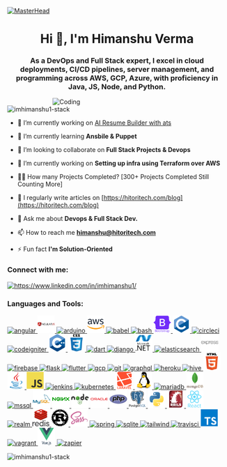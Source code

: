 [![MasterHead](https://upwork-usw2-prod-agora-file-storage.s3.us-west-2.amazonaws.com/agency-profile-details-banner/c615b0e68be55d27ed81f7f3193c4d8c?response-content-disposition=inline%3B%20filename%3D%221681375447757615104_banner_image.jpeg%22%3B%20filename%2A%3Dutf-8%27%271681375447757615104_banner_image.jpeg&X-Amz-Security-Token=IQoJb3JpZ2luX2VjEHkaCXVzLXdlc3QtMiJHMEUCIBfvwRM9ZupuUgqk0b0oTMO5sMxxzand8aa9o70rt72FAiEA9MSsKVgurnmFirxW2iSjmbLB3sNehG%2BKiyu%2Bj7FG84Uq1gQIkv%2F%2F%2F%2F%2F%2F%2F%2F%2F%2FARAAGgw3Mzk5MzkxNzM4MTkiDOWkmadrztY4hI2E2CqqBFgIJMS9my%2BwnfR6KcFiYRBcISeC3wGe5%2BQpf%2B%2BpPjFFfdyIEHt5rhpJBqeRYfvpCVIE5%2F1Nz%2FMcaCi5CIiWaXaf4JSFNLOESLKt5uB1mYEsMl79fOQ5Hyz6EyrvW1hY7I5oEiyhzzQUY%2B8rLJoQJjpvMjgecn0m197tvVDO0VrpkT4SZoMM5QCNM8Ev1fysPH%2FxtE%2BR77K5G5MYggOVIX4jo8gNI3GOCWOKDCZuQZz6fP2WYmeUtfgUXtiF2ITU1mubczQFgp%2BklnJ84GAz6imVNIryvp%2BMiQmiU6D0%2B4Rpkii%2B12x75qO3rj2Fr8CdCOvcAGcw8eIcgxGtux8L7V96JkDAkFaTk%2BYKqeGJTpN0rfryueo6udueDPJdS2gFcmQvnxIG6kT%2FtOW6UkdTd6uHWkMA2ujbhl6Xftwj7CeZmoG%2BVwDXP1p3PpvnaIoDtbb0yKPDbD1T9rOQYumaALpVYRwhJbBzZHrrSkREBgPUaPmioAVjItHlWFcRveeLb6VpXozC%2FJcus%2B7D8hxL2R7RWyUpSNjrePay%2FnM%2FvLR9xkg2pBDff6rk%2FkTzDu8OlH1s9MxxVVId1zzljxwUwQPcsk9DKIVVFyG7n9%2F%2FZ1Koj5YVs608uarhCc7zQt33XN63Te1AuKJY6YKfLtMjsOUQl1rUnY7nEUa3SvXsQzgi3inWiUat9tU44Z3VcY4%2F8Ym8B24wUu5mFO%2B5HNzqq7L3vr9kBlEnie%2BPMOrLhrAGOqcBHCAyxi2%2FEt%2B35xGf0ymKs1NyjUnvtxDjBlcJIR%2FoDAkISLKhmaJhjrvZ67ztmFlA8CL6mulc2WJuSwqAbH3pRMyitu79SPQizFNAE8tPbWEwaMOKtwGdSQqwPVNx%2FAEWNRhMbaGSBASyE1FWqALUUz3ik%2FAQTR5MBb1K3s40%2FlosQD%2B1BcH4Ew2VDXo0PF3GoOqnTYZXGTv7q%2BZiuSoJ%2BpOZ4yZCGZk%3D&X-Amz-Algorithm=AWS4-HMAC-SHA256&X-Amz-Date=20240325T165303Z&X-Amz-SignedHeaders=host&X-Amz-Expires=900&X-Amz-Credential=ASIA2YR6PYW5UOZUHOE6%2F20240325%2Fus-west-2%2Fs3%2Faws4_request&X-Amz-Signature=2e05b444bb093c80d7ed040d9f4689263326e23fa58999aab9a37f01bff37035)](https://hitoritech.com)


<h1 align="center">Hi 👋, I'm Himanshu Verma</h1>
<h3 align="center">As a DevOps and Full Stack expert, I excel in cloud deployments, CI/CD pipelines, server management, and programming across AWS, GCP, Azure, with proficiency in Java, JS, Node, and Python.</h3>
<img align="right" alt="Coding" width="400" src="https://cdn.dribbble.com/users/926537/screenshots/4502902/media/9fc49552a70631c92135e89ec16df1dd.gif">


<p align="left"> <img src="https://komarev.com/ghpvc/?username=imhimanshu1-stack&label=Profile%20views&color=0e75b6&style=flat" alt="imhimanshu1-stack" /> </p>

- 🔭 I’m currently working on [AI Resume Builder with ats](https://clearanceresume.ai/)

- 🌱 I’m currently learning **Ansbile & Puppet**

- 👯 I’m looking to collaborate on **Full Stack Projects & Devops**

- 🌱 I’m currently working on **Setting up infra using Terraform over AWS**

- 👨‍💻 How many Projects Completed? [300+ Projects Completed Still Counting More]

- 📝 I regularly write articles on [https://hitoritech.com/blog](https://hitoritech.com/blog)

- 💬 Ask me about **Devops & Full Stack Dev.**

- 📫 How to reach me **himanshu@hitoritech.com**

- ⚡ Fun fact **I'm Solution-Oriented**

<h3 align="left">Connect with me:</h3>
<p align="left">
<a href="https://linkedin.com/in/https://www.linkedin.com/in/imhimanshu1/" target="blank"><img align="center" src="https://raw.githubusercontent.com/rahuldkjain/github-profile-readme-generator/master/src/images/icons/Social/linked-in-alt.svg" alt="https://www.linkedin.com/in/imhimanshu1/" height="30" width="40" /></a>
</p>

<h3 align="left">Languages and Tools:</h3>
<p align="left"> <a href="https://angular.io" target="_blank" rel="noreferrer"> <img src="https://angular.io/assets/images/logos/angular/angular.svg" alt="angular" width="40" height="40"/> </a> <a href="https://angular.io" target="_blank" rel="noreferrer"> <img src="https://raw.githubusercontent.com/devicons/devicon/master/icons/angularjs/angularjs-original-wordmark.svg" alt="angularjs" width="40" height="40"/> </a> <a href="https://www.arduino.cc/" target="_blank" rel="noreferrer"> <img src="https://cdn.worldvectorlogo.com/logos/arduino-1.svg" alt="arduino" width="40" height="40"/> </a> <a href="https://aws.amazon.com" target="_blank" rel="noreferrer"> <img src="https://raw.githubusercontent.com/devicons/devicon/master/icons/amazonwebservices/amazonwebservices-original-wordmark.svg" alt="aws" width="40" height="40"/> </a> <a href="https://babeljs.io/" target="_blank" rel="noreferrer"> <img src="https://www.vectorlogo.zone/logos/babeljs/babeljs-icon.svg" alt="babel" width="40" height="40"/> </a> <a href="https://www.gnu.org/software/bash/" target="_blank" rel="noreferrer"> <img src="https://www.vectorlogo.zone/logos/gnu_bash/gnu_bash-icon.svg" alt="bash" width="40" height="40"/> </a> <a href="https://getbootstrap.com" target="_blank" rel="noreferrer"> <img src="https://raw.githubusercontent.com/devicons/devicon/master/icons/bootstrap/bootstrap-plain-wordmark.svg" alt="bootstrap" width="40" height="40"/> </a> <a href="https://www.cprogramming.com/" target="_blank" rel="noreferrer"> <img src="https://raw.githubusercontent.com/devicons/devicon/master/icons/c/c-original.svg" alt="c" width="40" height="40"/> </a> <a href="https://circleci.com" target="_blank" rel="noreferrer"> <img src="https://www.vectorlogo.zone/logos/circleci/circleci-icon.svg" alt="circleci" width="40" height="40"/> </a> <a href="https://codeigniter.com" target="_blank" rel="noreferrer"> <img src="https://cdn.worldvectorlogo.com/logos/codeigniter.svg" alt="codeigniter" width="40" height="40"/> </a> <a href="https://www.w3schools.com/cpp/" target="_blank" rel="noreferrer"> <img src="https://raw.githubusercontent.com/devicons/devicon/master/icons/cplusplus/cplusplus-original.svg" alt="cplusplus" width="40" height="40"/> </a> <a href="https://www.w3schools.com/css/" target="_blank" rel="noreferrer"> <img src="https://raw.githubusercontent.com/devicons/devicon/master/icons/css3/css3-original-wordmark.svg" alt="css3" width="40" height="40"/> </a> <a href="https://dart.dev" target="_blank" rel="noreferrer"> <img src="https://www.vectorlogo.zone/logos/dartlang/dartlang-icon.svg" alt="dart" width="40" height="40"/> </a> <a href="https://www.djangoproject.com/" target="_blank" rel="noreferrer"> <img src="https://cdn.worldvectorlogo.com/logos/django.svg" alt="django" width="40" height="40"/> </a> <a href="https://dotnet.microsoft.com/" target="_blank" rel="noreferrer"> <img src="https://raw.githubusercontent.com/devicons/devicon/master/icons/dot-net/dot-net-original-wordmark.svg" alt="dotnet" width="40" height="40"/> </a> <a href="https://www.elastic.co" target="_blank" rel="noreferrer"> <img src="https://www.vectorlogo.zone/logos/elastic/elastic-icon.svg" alt="elasticsearch" width="40" height="40"/> </a> <a href="https://expressjs.com" target="_blank" rel="noreferrer"> <img src="https://raw.githubusercontent.com/devicons/devicon/master/icons/express/express-original-wordmark.svg" alt="express" width="40" height="40"/> </a> <a href="https://firebase.google.com/" target="_blank" rel="noreferrer"> <img src="https://www.vectorlogo.zone/logos/firebase/firebase-icon.svg" alt="firebase" width="40" height="40"/> </a> <a href="https://flask.palletsprojects.com/" target="_blank" rel="noreferrer"> <img src="https://www.vectorlogo.zone/logos/pocoo_flask/pocoo_flask-icon.svg" alt="flask" width="40" height="40"/> </a> <a href="https://flutter.dev" target="_blank" rel="noreferrer"> <img src="https://www.vectorlogo.zone/logos/flutterio/flutterio-icon.svg" alt="flutter" width="40" height="40"/> </a> <a href="https://cloud.google.com" target="_blank" rel="noreferrer"> <img src="https://www.vectorlogo.zone/logos/google_cloud/google_cloud-icon.svg" alt="gcp" width="40" height="40"/> </a> <a href="https://git-scm.com/" target="_blank" rel="noreferrer"> <img src="https://www.vectorlogo.zone/logos/git-scm/git-scm-icon.svg" alt="git" width="40" height="40"/> </a> <a href="https://graphql.org" target="_blank" rel="noreferrer"> <img src="https://www.vectorlogo.zone/logos/graphql/graphql-icon.svg" alt="graphql" width="40" height="40"/> </a> <a href="https://heroku.com" target="_blank" rel="noreferrer"> <img src="https://www.vectorlogo.zone/logos/heroku/heroku-icon.svg" alt="heroku" width="40" height="40"/> </a> <a href="https://hive.apache.org/" target="_blank" rel="noreferrer"> <img src="https://www.vectorlogo.zone/logos/apache_hive/apache_hive-icon.svg" alt="hive" width="40" height="40"/> </a> <a href="https://www.w3.org/html/" target="_blank" rel="noreferrer"> <img src="https://raw.githubusercontent.com/devicons/devicon/master/icons/html5/html5-original-wordmark.svg" alt="html5" width="40" height="40"/> </a> <a href="https://www.java.com" target="_blank" rel="noreferrer"> <img src="https://raw.githubusercontent.com/devicons/devicon/master/icons/java/java-original.svg" alt="java" width="40" height="40"/> </a> <a href="https://developer.mozilla.org/en-US/docs/Web/JavaScript" target="_blank" rel="noreferrer"> <img src="https://raw.githubusercontent.com/devicons/devicon/master/icons/javascript/javascript-original.svg" alt="javascript" width="40" height="40"/> </a> <a href="https://www.jenkins.io" target="_blank" rel="noreferrer"> <img src="https://www.vectorlogo.zone/logos/jenkins/jenkins-icon.svg" alt="jenkins" width="40" height="40"/> </a> <a href="https://kubernetes.io" target="_blank" rel="noreferrer"> <img src="https://www.vectorlogo.zone/logos/kubernetes/kubernetes-icon.svg" alt="kubernetes" width="40" height="40"/> </a> <a href="https://laravel.com/" target="_blank" rel="noreferrer"> <img src="https://raw.githubusercontent.com/devicons/devicon/master/icons/laravel/laravel-plain-wordmark.svg" alt="laravel" width="40" height="40"/> </a> <a href="https://www.linux.org/" target="_blank" rel="noreferrer"> <img src="https://raw.githubusercontent.com/devicons/devicon/master/icons/linux/linux-original.svg" alt="linux" width="40" height="40"/> </a> <a href="https://mariadb.org/" target="_blank" rel="noreferrer"> <img src="https://www.vectorlogo.zone/logos/mariadb/mariadb-icon.svg" alt="mariadb" width="40" height="40"/> </a> <a href="https://www.mongodb.com/" target="_blank" rel="noreferrer"> <img src="https://raw.githubusercontent.com/devicons/devicon/master/icons/mongodb/mongodb-original-wordmark.svg" alt="mongodb" width="40" height="40"/> </a> <a href="https://www.microsoft.com/en-us/sql-server" target="_blank" rel="noreferrer"> <img src="https://www.svgrepo.com/show/303229/microsoft-sql-server-logo.svg" alt="mssql" width="40" height="40"/> </a> <a href="https://www.mysql.com/" target="_blank" rel="noreferrer"> <img src="https://raw.githubusercontent.com/devicons/devicon/master/icons/mysql/mysql-original-wordmark.svg" alt="mysql" width="40" height="40"/> </a> <a href="https://www.nginx.com" target="_blank" rel="noreferrer"> <img src="https://raw.githubusercontent.com/devicons/devicon/master/icons/nginx/nginx-original.svg" alt="nginx" width="40" height="40"/> </a> <a href="https://nodejs.org" target="_blank" rel="noreferrer"> <img src="https://raw.githubusercontent.com/devicons/devicon/master/icons/nodejs/nodejs-original-wordmark.svg" alt="nodejs" width="40" height="40"/> </a> <a href="https://www.oracle.com/" target="_blank" rel="noreferrer"> <img src="https://raw.githubusercontent.com/devicons/devicon/master/icons/oracle/oracle-original.svg" alt="oracle" width="40" height="40"/> </a> <a href="https://www.php.net" target="_blank" rel="noreferrer"> <img src="https://raw.githubusercontent.com/devicons/devicon/master/icons/php/php-original.svg" alt="php" width="40" height="40"/> </a> <a href="https://www.postgresql.org" target="_blank" rel="noreferrer"> <img src="https://raw.githubusercontent.com/devicons/devicon/master/icons/postgresql/postgresql-original-wordmark.svg" alt="postgresql" width="40" height="40"/> </a> <a href="https://www.python.org" target="_blank" rel="noreferrer"> <img src="https://raw.githubusercontent.com/devicons/devicon/master/icons/python/python-original.svg" alt="python" width="40" height="40"/> </a> <a href="https://rubyonrails.org" target="_blank" rel="noreferrer"> <img src="https://raw.githubusercontent.com/devicons/devicon/master/icons/rails/rails-original-wordmark.svg" alt="rails" width="40" height="40"/> </a> <a href="https://reactjs.org/" target="_blank" rel="noreferrer"> <img src="https://raw.githubusercontent.com/devicons/devicon/master/icons/react/react-original-wordmark.svg" alt="react" width="40" height="40"/> </a> <a href="https://realm.io/" target="_blank" rel="noreferrer"> <img src="https://raw.githubusercontent.com/bestofjs/bestofjs-webui/8665e8c267a0215f3159df28b33c365198101df5/public/logos/realm.svg" alt="realm" width="40" height="40"/> </a> <a href="https://redis.io" target="_blank" rel="noreferrer"> <img src="https://raw.githubusercontent.com/devicons/devicon/master/icons/redis/redis-original-wordmark.svg" alt="redis" width="40" height="40"/> </a> <a href="https://www.rust-lang.org" target="_blank" rel="noreferrer"> <img src="https://raw.githubusercontent.com/devicons/devicon/master/icons/rust/rust-plain.svg" alt="rust" width="40" height="40"/> </a> <a href="https://sass-lang.com" target="_blank" rel="noreferrer"> <img src="https://raw.githubusercontent.com/devicons/devicon/master/icons/sass/sass-original.svg" alt="sass" width="40" height="40"/> </a> <a href="https://spring.io/" target="_blank" rel="noreferrer"> <img src="https://www.vectorlogo.zone/logos/springio/springio-icon.svg" alt="spring" width="40" height="40"/> </a> <a href="https://www.sqlite.org/" target="_blank" rel="noreferrer"> <img src="https://www.vectorlogo.zone/logos/sqlite/sqlite-icon.svg" alt="sqlite" width="40" height="40"/> </a> <a href="https://tailwindcss.com/" target="_blank" rel="noreferrer"> <img src="https://www.vectorlogo.zone/logos/tailwindcss/tailwindcss-icon.svg" alt="tailwind" width="40" height="40"/> </a> <a href="https://travis-ci.org" target="_blank" rel="noreferrer"> <img src="https://www.vectorlogo.zone/logos/travis-ci/travis-ci-icon.svg" alt="travisci" width="40" height="40"/> </a> <a href="https://www.typescriptlang.org/" target="_blank" rel="noreferrer"> <img src="https://raw.githubusercontent.com/devicons/devicon/master/icons/typescript/typescript-original.svg" alt="typescript" width="40" height="40"/> </a> <a href="https://www.vagrantup.com/" target="_blank" rel="noreferrer"> <img src="https://www.vectorlogo.zone/logos/vagrantup/vagrantup-icon.svg" alt="vagrant" width="40" height="40"/> </a> <a href="https://vuejs.org/" target="_blank" rel="noreferrer"> <img src="https://raw.githubusercontent.com/devicons/devicon/master/icons/vuejs/vuejs-original-wordmark.svg" alt="vuejs" width="40" height="40"/> </a> <a href="https://zapier.com" target="_blank" rel="noreferrer"> <img src="https://www.vectorlogo.zone/logos/zapier/zapier-icon.svg" alt="zapier" width="40" height="40"/> </a> </p>

<p><img align="center" src="https://github-readme-stats.vercel.app/api/top-langs?username=imhimanshu1-stack&show_icons=true&locale=en&layout=compact" alt="imhimanshu1-stack" /></p>
